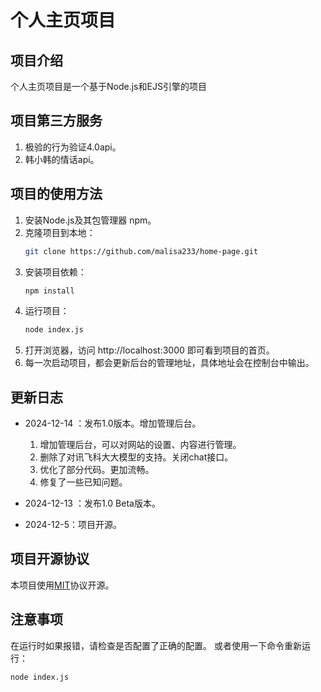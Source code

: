 # 个人主页项目
## 项目介绍
个人主页项目是一个基于Node.js和EJS引擎的项目

## 项目第三方服务

1. 极验的行为验证4.0api。
2. 韩小韩的情话api。

## 项目的使用方法

1. 安装Node.js及其包管理器 npm。
2. 克隆项目到本地：
   ```bash
   git clone https://github.com/malisa233/home-page.git
   ```
3. 安装项目依赖：
   ```bash
   npm install
   ```
4. 运行项目：
   ```bash
   node index.js
   ```
5. 打开浏览器，访问 http://localhost:3000 即可看到项目的首页。  
6. 每一次启动项目，都会更新后台的管理地址，具体地址会在控制台中输出。

## 更新日志

- 2024-12-14 ：发布1.0版本。增加管理后台。
   1. 增加管理后台，可以对网站的设置、内容进行管理。
   2. 删除了对讯飞科大大模型的支持。关闭chat接口。
   3. 优化了部分代码。更加流畅。
   4. 修复了一些已知问题。

- 2024-12-13 ：发布1.0 Beta版本。

- 2024-12-5：项目开源。

## 项目开源协议

本项目使用[MIT](https://opensource.org/license/MIT)协议开源。

## 注意事项

在运行时如果报错，请检查是否配置了正确的配置。
或者使用一下命令重新运行：
```bash
node index.js
```